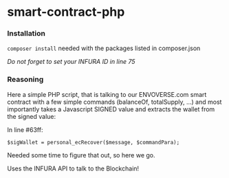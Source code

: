 # smart-contract-php

### Installation
``composer install``
needed with the packages listed in composer.json

*Do not forget to set your INFURA ID in line 75* 

### Reasoning
Here a simple PHP script, that is talking to our ENVOVERSE.com smart contract
with a few simple commands (balanceOf, totalSupply, ...)
and most importantly takes a Javascript SIGNED value and extracts the wallet
from the signed value:

In line #63ff:

``
$sigWallet = personal_ecRecover($message, $commandPara);
``

Needed some time to figure that out, so here we go.

Uses the INFURA API to talk to the Blockchain!
